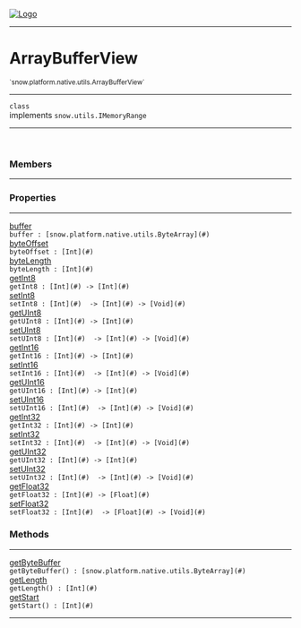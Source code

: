 
[![Logo](../../../../../images/logo.png)](../../../../../api/index.html)

---



<h1>ArrayBufferView</h1>
<small>`snow.platform.native.utils.ArrayBufferView`</small>



---

`class`<br/>implements <code><span>snow.utils.IMemoryRange</span></code>

---

&nbsp;
&nbsp;



<h3>Members</h3> <hr/>



<h3>Properties</h3> <hr/><span class="member apipage">
                <a name="buffer"><a class="lift" href="#buffer">buffer</a></a> <div class="clear"></div><code class="signature apipage">buffer : [snow.platform.native.utils.ByteArray](#)</code><br/></span>
            <span class="small_desc_flat"></span><span class="member apipage">
                <a name="byteOffset"><a class="lift" href="#byteOffset">byteOffset</a></a> <div class="clear"></div><code class="signature apipage">byteOffset : [Int](#)</code><br/></span>
            <span class="small_desc_flat"></span><span class="member apipage">
                <a name="byteLength"><a class="lift" href="#byteLength">byteLength</a></a> <div class="clear"></div><code class="signature apipage">byteLength : [Int](#)</code><br/></span>
            <span class="small_desc_flat"></span><span class="member apipage">
                <a name="getInt8"><a class="lift" href="#getInt8">getInt8</a></a> <div class="clear"></div><code class="signature apipage">getInt8 : [Int](#)&nbsp;-&gt; [Int](#)</code><br/></span>
            <span class="small_desc_flat"></span><span class="member apipage">
                <a name="setInt8"><a class="lift" href="#setInt8">setInt8</a></a> <div class="clear"></div><code class="signature apipage">setInt8 : [Int](#)&nbsp; -&gt; [Int](#)&nbsp;-&gt; [Void](#)</code><br/></span>
            <span class="small_desc_flat"></span><span class="member apipage">
                <a name="getUInt8"><a class="lift" href="#getUInt8">getUInt8</a></a> <div class="clear"></div><code class="signature apipage">getUInt8 : [Int](#)&nbsp;-&gt; [Int](#)</code><br/></span>
            <span class="small_desc_flat"></span><span class="member apipage">
                <a name="setUInt8"><a class="lift" href="#setUInt8">setUInt8</a></a> <div class="clear"></div><code class="signature apipage">setUInt8 : [Int](#)&nbsp; -&gt; [Int](#)&nbsp;-&gt; [Void](#)</code><br/></span>
            <span class="small_desc_flat"></span><span class="member apipage">
                <a name="getInt16"><a class="lift" href="#getInt16">getInt16</a></a> <div class="clear"></div><code class="signature apipage">getInt16 : [Int](#)&nbsp;-&gt; [Int](#)</code><br/></span>
            <span class="small_desc_flat"></span><span class="member apipage">
                <a name="setInt16"><a class="lift" href="#setInt16">setInt16</a></a> <div class="clear"></div><code class="signature apipage">setInt16 : [Int](#)&nbsp; -&gt; [Int](#)&nbsp;-&gt; [Void](#)</code><br/></span>
            <span class="small_desc_flat"></span><span class="member apipage">
                <a name="getUInt16"><a class="lift" href="#getUInt16">getUInt16</a></a> <div class="clear"></div><code class="signature apipage">getUInt16 : [Int](#)&nbsp;-&gt; [Int](#)</code><br/></span>
            <span class="small_desc_flat"></span><span class="member apipage">
                <a name="setUInt16"><a class="lift" href="#setUInt16">setUInt16</a></a> <div class="clear"></div><code class="signature apipage">setUInt16 : [Int](#)&nbsp; -&gt; [Int](#)&nbsp;-&gt; [Void](#)</code><br/></span>
            <span class="small_desc_flat"></span><span class="member apipage">
                <a name="getInt32"><a class="lift" href="#getInt32">getInt32</a></a> <div class="clear"></div><code class="signature apipage">getInt32 : [Int](#)&nbsp;-&gt; [Int](#)</code><br/></span>
            <span class="small_desc_flat"></span><span class="member apipage">
                <a name="setInt32"><a class="lift" href="#setInt32">setInt32</a></a> <div class="clear"></div><code class="signature apipage">setInt32 : [Int](#)&nbsp; -&gt; [Int](#)&nbsp;-&gt; [Void](#)</code><br/></span>
            <span class="small_desc_flat"></span><span class="member apipage">
                <a name="getUInt32"><a class="lift" href="#getUInt32">getUInt32</a></a> <div class="clear"></div><code class="signature apipage">getUInt32 : [Int](#)&nbsp;-&gt; [Int](#)</code><br/></span>
            <span class="small_desc_flat"></span><span class="member apipage">
                <a name="setUInt32"><a class="lift" href="#setUInt32">setUInt32</a></a> <div class="clear"></div><code class="signature apipage">setUInt32 : [Int](#)&nbsp; -&gt; [Int](#)&nbsp;-&gt; [Void](#)</code><br/></span>
            <span class="small_desc_flat"></span><span class="member apipage">
                <a name="getFloat32"><a class="lift" href="#getFloat32">getFloat32</a></a> <div class="clear"></div><code class="signature apipage">getFloat32 : [Int](#)&nbsp;-&gt; [Float](#)</code><br/></span>
            <span class="small_desc_flat"></span><span class="member apipage">
                <a name="setFloat32"><a class="lift" href="#setFloat32">setFloat32</a></a> <div class="clear"></div><code class="signature apipage">setFloat32 : [Int](#)&nbsp; -&gt; [Float](#)&nbsp;-&gt; [Void](#)</code><br/></span>
            <span class="small_desc_flat"></span>



<h3>Methods</h3> <hr/><span class="method apipage">
            <a name="getByteBuffer"><a class="lift" href="#getByteBuffer">getByteBuffer</a></a> <div class="clear"></div><code class="signature apipage">getByteBuffer() : [snow.platform.native.utils.ByteArray](#)</code><br/><span class="small_desc_flat"></span>
        </span>
    <span class="method apipage">
            <a name="getLength"><a class="lift" href="#getLength">getLength</a></a> <div class="clear"></div><code class="signature apipage">getLength() : [Int](#)</code><br/><span class="small_desc_flat"></span>
        </span>
    <span class="method apipage">
            <a name="getStart"><a class="lift" href="#getStart">getStart</a></a> <div class="clear"></div><code class="signature apipage">getStart() : [Int](#)</code><br/><span class="small_desc_flat"></span>
        </span>
    





---

&nbsp;
&nbsp;
&nbsp;
&nbsp;
